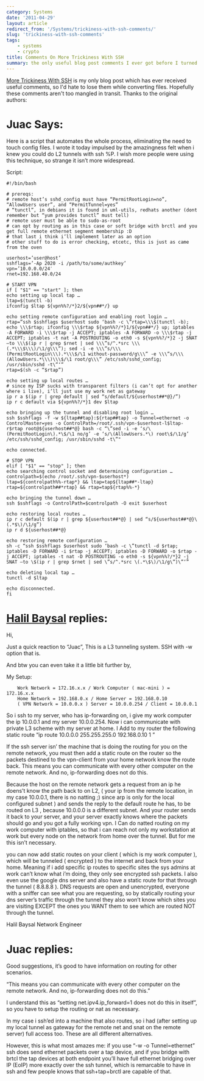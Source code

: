 ```yaml
---
category: Systems
date: '2011-04-29'
layout: article
redirect_from: '/Systems/trickiness-with-ssh-comments/'
slug: 'trickiness-with-ssh-comments'
tags:
    - systems
    - crypto
title: Comments On More Trickiness With SSH
summary: the only useful blog post comments I ever got before I turned them off forever
---
```


[More Trickiness With SSH](./) is my only blog post which has ever
received useful comments, so I'd hate to lose them while converting
files. Hopefully these comments aren't too mangled in transit. Thanks to
the original authors:

Juac Says:
==========

Here is a script that automates the whole process, eliminating the need
to touch config files. I wrote it today impulsed by the amazingness felt
when i knew you could do L2 tunnels with ssh %P. I wish more people were
using this technique, so strange it isn’t more widespread.

Script:

~~~
#!/bin/bash

# prereqs:
# remote host’s sshd_config must have “PermitRootLogin=no”, “AllowUsers user”, and “PermitTunnel=yes”
# “tunctl”, in debians it is found in uml-utils, redhats another (dont remember but “yum provides tunctl” must tell)
# remote user must be able to sudo-as-root
# can opt by routing as in this case or soft bridge with brctl and you get full remote ethernet segment membership :D
# that last i think i’ll implement later as an option
# other stuff to do is error checking, etcetc, this is just as came from the oven

userhost=’user@host’
sshflags=’-Ap 2020 -i /path/to/some/authkey’
vpn=’10.0.0.0/24′
rnet=192.168.40.0/24

# START VPN
if [ "$1" == "start" ]; then
echo setting up local tap …
ltap=$(tunctl -b)
ifconfig $ltap ${vpn%%?/*}2/${vpn##*/} up

echo setting remote configuration and enabling root login …
rtap=”ssh $sshflags $userhost sudo ‘bash -c \”rtap=\\\$(tunctl -b); echo \\\$rtap; ifconfig \\\$rtap ${vpn%%?/*}1/${vpn##*/} up; iptables -A FORWARD -i \\\$rtap -j ACCEPT; iptables -A FORWARD -o \\\$rtap -j ACCEPT; iptables -t nat -A POSTROUTING -o eth0 -s ${vpn%%?/*}2 -j SNAT –to \\\$(ip r | grep $rnet | sed \\\”s/^.*src \\\(.*\\\$\\\)/\1/g\\\”); sed -i -e \\\”s/\\\(PermitRootLogin\\\).*\\\$/\1 without-password/g\\\” -e \\\”s/\\\(AllowUsers.*\\\)\\\$/\1 root/g\\\” /etc/ssh/sshd_config; /usr/sbin/sshd -t\”‘”
rtap=$(sh -c “$rtap”)

echo setting up local routes …
# since my ISP sucks with transparent filters (i can’t opt for another where i live), i’ll just use my work net as gateway
ip r a $(ip r | grep default | sed “s/default/${userhost##*@}/”)
ip r c default via ${vpn%%?/*}1 dev $ltap

echo bringing up the tunnel and disabling root login …
ssh $sshflags -f -w ${ltap##tap}:${rtap##tap} -o Tunnel=ethernet -o ControlMaster=yes -o ControlPath=/root/.ssh/vpn-$userhost-l$ltap-r$rtap root@${userhost##*@} bash -c “\”sed -i -e ‘s/\(PermitRootLogin\).*\$/\1 no/g’ -e ‘s/\(AllowUsers.*\) root\$/\1/g’ /etc/ssh/sshd_config; /usr/sbin/sshd -t\”"

echo connected.

# STOP VPN
elif [ "$1" == "stop" ]; then
echo searching control socket and determining configuration …
controlpath=$(echo /root/.ssh/vpn-$userhost*)
ltap=${controlpath%%-rtap*} && ltap=tap${ltap##*-ltap}
rtap=${controlpath##*rtap} && rtap=tap${rtap%%-*}

echo bringing the tunnel down …
ssh $sshflags -o ControlPath=$controlpath -O exit $userhost

echo restoring local routes …
ip r c default $(ip r | grep ${userhost##*@} | sed “s/${userhost##*@}\(.*$\)/\1/g”)
ip r d ${userhost##*@}

echo restoring remote configuration …
sh -c “ssh $sshflags $userhost sudo ‘bash -c \”tunctl -d $rtap; iptables -D FORWARD -i $rtap -j ACCEPT; iptables -D FORWARD -o $rtap -j ACCEPT; iptables -t nat -D POSTROUTING -o eth0 -s ${vpn%%?/*}2 -j SNAT –to \$(ip r | grep $rnet | sed \”s/^.*src \(.*\$\)/\1/g\”)\”‘”

echo deleting local tap …
tunctl -d $ltap

echo disconnected.
fi
~~~

[Halil Baysal](http://h-network.eu/) replies:
=============================================

Hi,

Just a quick reaction to “Juac”, This is a L3 tunneling system. SSH with
-w option that is.

And btw you can even take it a little bit further by,

My Setup:

~~~
    Work Network = 172.16.x.x / Work Computer ( mac-mini ) = 172.16.x.x
    Home Network = 192.168.0.x / Home Server = 192.168.0.10
    ( VPN Network = 10.0.0.x ) Server = 10.0.0.254 / Client = 10.0.0.1
~~~

So i ssh to my server, who has ip-forwarding on, i give my work computer
the ip 10.0.0.1 and my server 10.0.0.254. Now i can communicate with
private L3 scheme with my server at home. I Add to my router the
following static route “ip route 10.0.0.0 255.255.255.0 192.168.0.10 1 ”

If the ssh server isn’ the machine that is doing the routing for you on
the remote network, you must then add a static route on the router so
the packets destined to the vpn-client from your home network know the
route back. This means you can communicate with every other computer on
the remote network. And no, ip-forwarding does not do this.

Because the host on the remote network gets a request from an ip he
doens’t know the path back to on L2, ( your ip from the remote location,
in my case 10.0.0.1, there is no natting ;) since arp is only for the
local configured subnet ) and sends the reply to the default route he
has, to be routed on L3 , because 10.0.0.0 is a different subnet. And
your router sends it back to your server, and your server exactly knows
where the packets should go and you got a fully working vpn. I Can do
natted routing on my work computer with iptables, so that i can reach
not only my workstation at work but every node on the network from home
over the tunnel. But for me this isn’t necessary.

you can now add static routes on your client ( which is my work computer
), which will be tunneled ( encrypted ) to the internet and back from
your home. Meaning if i add specific ip routes to specific sites the sys
admins at work can’t know what i’m doing, they only see encrypted ssh
packets. I also even use the google dns server and also have a static
route for that through the tunnel ( 8.8.8.8 ). DNS requests are open and
unencrypted, everyone with a sniffer can see what you are requesting, so
by statically routing your dns server’s traffic through the tunnel they
also won’t know which sites you are visiting EXCEPT the ones you WANT
them to see which are routed NOT through the tunnel.

Halil Baysal Network Engineer

Juac replies:
=============

Good suggestions, it’s good to have information on routing for other
scenarios.

“This means you can communicate with every other computer on the remote
network. And no, ip-forwarding does not do this.”

I understand this as “setting net.ipv4.ip\_forward=1 does not do this in
itself”, so you have to setup the routing or nat as necessary.

In my case i ssh’ed into a machine that also routes, so i had (after
setting up my local tunnel as gateway for the remote net and snat on the
remote server) full access too. These are all different alternatives.

However, this is what most amazes me: if you use “-w -o Tunnel=ethernet”
ssh does send ethernet packets over a tap device, and if you bridge with
brtcl the tap devices at both endpoint you’ll have full ethernet
bridging over IP (EoIP) more exactly over the ssh tunnel, which is
remarcable to have in ssh and few people knows that ssh+tap+brctl are
capable of that.
